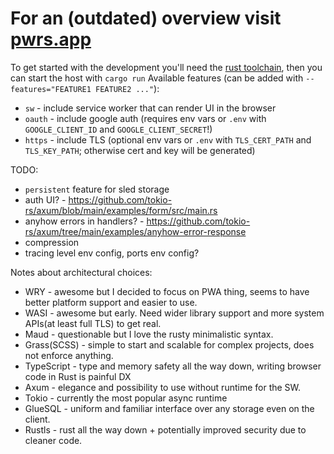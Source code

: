 # For an (outdated) overview visit [pwrs.app](https://pwrs.app/)

To get started with the development you'll need the [rust toolchain](https://rustup.rs/), then you can start the host with `cargo run`
Available features (can be added with `--features="FEATURE1 FEATURE2 ..."`):
* `sw` - include service worker that can render UI in the browser 
* `oauth` - include google auth (requires env vars or `.env` with `GOOGLE_CLIENT_ID` and `GOOGLE_CLIENT_SECRET`!)  
* `https` - include TLS (optional env vars or `.env` with `TLS_CERT_PATH` and `TLS_KEY_PATH`; otherwise cert and key will be generated)

TODO:
* `persistent` feature for sled storage
* auth UI? - https://github.com/tokio-rs/axum/blob/main/examples/form/src/main.rs
* anyhow errors in handlers? - https://github.com/tokio-rs/axum/tree/main/examples/anyhow-error-response
* compression
* tracing level env config, ports env config?

Notes about architectural choices:
* WRY - awesome but I decided to focus on PWA thing, seems to have better platform support and easier to use. 
* WASI - awesome but early. Need wider library support and more system APIs(at least full TLS) to get real.
* Maud - questionable but I love the rusty minimalistic syntax.
* Grass(SCSS) - simple to start and scalable for complex projects, does not enforce anything. 
* TypeScript - type and memory safety all the way down, writing browser code in Rust is painful DX
* Axum - elegance and possibility to use without runtime for the SW.
* Tokio - currently the most popular async runtime
* GlueSQL - uniform and familiar interface over any storage even on the client.
* Rustls - rust all the way down + potentially improved security due to cleaner code.
